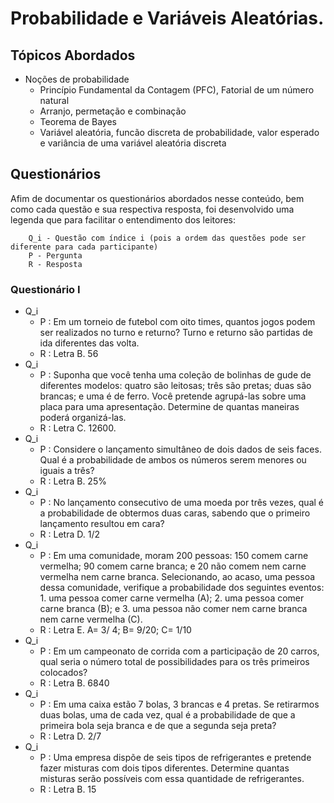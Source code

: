 # Probabilidade e Variáveis Aleatórias.

## Tópicos Abordados

- Noções de probabilidade
    - Princípio Fundamental da Contagem (PFC), Fatorial de um número natural
    - Arranjo, permetação e combinação
    - Teorema de Bayes
    - Variável aleatória, funcão discreta de probabilidade, valor esperado e variância de uma variável aleatória discreta 

## Questionários

Afim de documentar os questionários abordados nesse conteúdo, bem como cada questão e sua respectiva resposta, foi desenvolvido uma legenda que para facilitar o entendimento dos leitores:

        Q_i - Questão com índice i (pois a ordem das questões pode ser diferente para cada participante)
        P - Pergunta
        R - Resposta

### Questionário I

- Q_i
    - P : Em um torneio de futebol com oito times, quantos jogos podem ser realizados no turno e returno? Turno e returno são partidas de ida diferentes das volta.
    - R : Letra B. 56
- Q_i
    - P : Suponha que você tenha uma coleção de bolinhas de gude de diferentes modelos: quatro são leitosas; três são pretas; duas são brancas; e uma é de ferro. Você pretende agrupá-las sobre uma placa para uma apresentação. Determine de quantas maneiras poderá organizá-las.
    - R : Letra C. 12600. 
- Q_i
    - P : Considere o lançamento simultâneo de dois dados de seis faces. Qual é a probabilidade de ambos os números serem menores ou iguais a três?
    - R : Letra B. 25%
- Q_i
    - P : No lançamento consecutivo de uma moeda por três vezes, qual é a probabilidade de obtermos duas caras, sabendo que o primeiro lançamento resultou em cara?
    - R : Letra D. 1/2 
- Q_i
    - P : Em uma comunidade, moram 200 pessoas: 150 comem carne vermelha; 90 comem carne branca; e 20 não comem nem carne vermelha nem carne branca. Selecionando, ao acaso, uma pessoa dessa comunidade, verifique a probabilidade dos seguintes eventos: 1. uma pessoa comer carne vermelha (A); 2. uma pessoa comer carne branca (B); e 3. uma pessoa não comer nem carne branca nem carne vermelha (C).
    - R : Letra E.  A= 3/ 4; B= 9/20; C= 1/10 
- Q_i
    - P : Em um campeonato de corrida com a participação de 20 carros, qual seria o número total de possibilidades para os três primeiros colocados?
    - R : Letra B. 6840
- Q_i
    - P : Em uma caixa estão 7 bolas, 3 brancas e 4 pretas. Se retirarmos duas bolas, uma de cada vez, qual é a probabilidade de que a primeira bola seja branca e de que a segunda seja preta?
    - R : Letra D. 2/7
- Q_i
    - P : Uma empresa dispõe de seis tipos de refrigerantes e pretende fazer misturas com dois tipos diferentes. Determine quantas misturas serão possíveis com essa quantidade de refrigerantes.
    - R : Letra B. 15